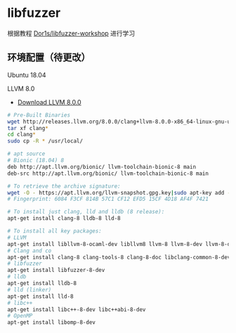 # libfuzzer

根据教程 [Dor1s/libfuzzer-workshop](https://github.com/Dor1s/libfuzzer-workshop) 进行学习

## 环境配置（待更改）

Ubuntu 18.04

LLVM 8.0
- [Download LLVM 8.0.0](http://releases.llvm.org/download.html#8.0.0)

```bash
# Pre-Built Binaries
wget http://releases.llvm.org/8.0.0/clang+llvm-8.0.0-x86_64-linux-gnu-ubuntu-18.04.tar.xz
tar xf clang*
cd clang*
sudo cp -R * /usr/local/
```

```bash
# apt source
# Bionic (18.04) 8
deb http://apt.llvm.org/bionic/ llvm-toolchain-bionic-8 main
deb-src http://apt.llvm.org/bionic/ llvm-toolchain-bionic-8 main

# To retrieve the archive signature:
wget -O - https://apt.llvm.org/llvm-snapshot.gpg.key|sudo apt-key add -
# Fingerprint: 6084 F3CF 814B 57C1 CF12 EFD5 15CF 4D18 AF4F 7421

# To install just clang, lld and lldb (8 release):
apt-get install clang-8 lldb-8 lld-8

# To install all key packages:
# LLVM
apt-get install libllvm-8-ocaml-dev libllvm8 llvm-8 llvm-8-dev llvm-8-doc llvm-8-examples llvm-8-runtime
# Clang and co
apt-get install clang-8 clang-tools-8 clang-8-doc libclang-common-8-dev libclang-8-dev libclang1-8 clang-format-8 python-clang-8
# libfuzzer
apt-get install libfuzzer-8-dev
# lldb
apt-get install lldb-8
# lld (linker)
apt-get install lld-8
# libc++
apt-get install libc++-8-dev libc++abi-8-dev
# OpenMP
apt-get install libomp-8-dev
```